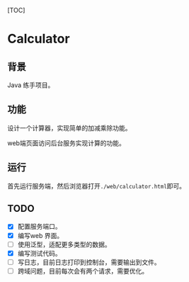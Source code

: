 [TOC]

# Calculator

## 背景

Java 练手项目。

## 功能

设计一个计算器，实现简单的加减乘除功能。

web端页面访问后台服务实现计算的功能。

## 运行

首先运行服务端，然后浏览器打开`./web/calculator.html`即可。

## TODO

- [x] 配置服务端口。
- [x] 编写web 界面。
- [ ] 使用泛型，适配更多类型的数据。
- [x] 编写测试代码。
- [ ] 写日志，目前日志打印到控制台，需要输出到文件。
- [ ] 跨域问题，目前每次会有两个请求，需要优化。